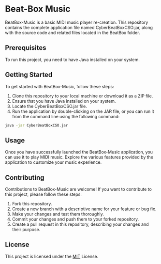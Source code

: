 # Beat-Box Music

BeatBox-Music is a basic MIDI music player re-creation. This repository contains the complete application file named CyberBeatBoxCSO.jar, along with the source code and related files located in the BeatBox folder.

## Prerequisites
To run this project, you need to have Java installed on your system.

## Getting Started
To get started with BeatBox-Music, follow these steps:

1. Clone this repository to your local machine or download it as a ZIP file.
2. Ensure that you have Java installed on your system.
3. Locate the CyberBeatBoxCSO.jar file.
4. Run the application by double-clicking on the JAR file, or you can run it from the command line using the following command:

```bash
java -jar CyberBeatBoxCSO.jar
```

## Usage
 Once you have successfully launched the BeatBox-Music application, you can use it to play MIDI music. Explore the various features provided by the application to customize your music experience.

## Contributing
Contributions to BeatBox-Music are welcome! If you want to contribute to this project, please follow these steps:

1. Fork this repository.
2. Create a new branch with a descriptive name for your feature or bug fix.
3. Make your changes and test them thoroughly.
4. Commit your changes and push them to your forked repository.
5. Create a pull request in this repository, describing your changes and their purpose.

## License
This project is licensed under the [MIT](https://choosealicense.com/licenses/mit/) License.
